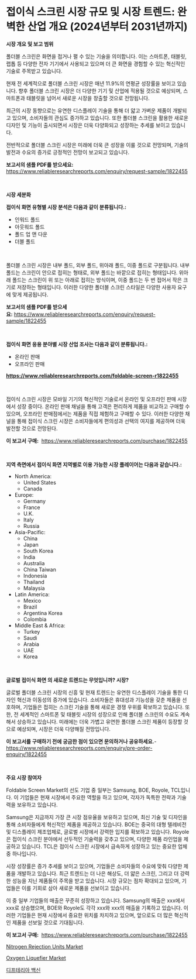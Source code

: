 <p><h1>접이식 스크린 시장 규모 및 시장 트렌드: 완벽한 산업 개요 (2024년부터 2031년까지)</h1></p><p><strong>시장 개요 및 보고 범위</strong></p>
<p><p>폴더블 스크린은 화면을 접거나 펼 수 있는 기술을 의미합니다. 이는 스마트폰, 태블릿, 랩톱 등 다양한 전자 기기에서 사용되고 있으며 더 큰 화면을 경험할 수 있는 혁신적인 기술로 주목받고 있습니다.</p><p>현재 전 세계적으로 폴더블 스크린 시장은 매년 11.9%의 연평균 성장률을 보이고 있습니다. 향후 폴더블 스크린 시장은 더 다양한 기기 및 산업에 적용될 것으로 예상되며, 스마트폰과 태블릿을 넘어서 새로운 시장을 창출할 것으로 전망됩니다.</p><p>최근의 시장 동향으로는 유연한 디스플레이 기술을 통해 더 얇고 가벼운 제품이 개발되고 있으며, 소비자들의 관심도 증가하고 있습니다. 또한 폴더블 스크린을 활용한 새로운 디자인 및 기능이 출시되면서 시장은 더욱 다양화되고 성장하는 추세를 보이고 있습니다.</p><p>전반적으로 폴더블 스크린 시장은 미래에 더욱 큰 성장을 이룰 것으로 전망되며, 기술의 발전과 수요의 증가로 긍정적인 전망이 보고되고 있습니다.</p></p>
<p><strong>보고서의 샘플 PDF를 받으세요:</strong> <a href="https://www.reliableresearchreports.com/enquiry/request-sample/1822455">https://www.reliableresearchreports.com/enquiry/request-sample/1822455</a></p>
<p>&nbsp;</p>
<p><strong>시장 세분화</strong></p>
<p><strong>접이식 화면 유형별 시장 분석은 다음과 같이 분류됩니다.:</strong></p>
<p><ul><li>인워드 폴드</li><li>아웃워드 폴드</li><li>폴드 업 앤 다운</li><li>더블 폴드</li></ul></p>
<p>&nbsp;</p>
<p><p>폴더블 스크린 시장은 내부 폴드, 외부 폴드, 위아래 폴드, 이중 폴드로 구분됩니다. 내부 폴드는 스크린이 안으로 접히는 형태로, 외부 폴드는 바깥으로 접히는 형태입니다. 위아래 폴드는 스크린이 위 또는 아래로 접히는 방식이며, 이중 폴드는 두 번 접어서 작은 크기로 저장하는 형태입니다. 이러한 다양한 폴더블 스크린 스타일은 다양한 사용자 요구에 맞게 제공됩니다.</p></p>
<p><strong>보고서의 샘플 PDF를 받으세요:</strong>&nbsp;<a href="https://www.reliableresearchreports.com/enquiry/request-sample/1822455">https://www.reliableresearchreports.com/enquiry/request-sample/1822455</a></p>
<p>&nbsp;</p>
<p><strong> 접이식 화면 응용 분야별 시장 산업 조사는 다음과 같이 분류됩니다.:</strong></p>
<p><ul><li>온라인 판매</li><li>오프라인 판매</li></ul></p>
<p><strong><a href="https://www.reliableresearchreports.com/foldable-screen-r1822455">https://www.reliableresearchreports.com/foldable-screen-r1822455</a></strong></p>
<p>&nbsp;</p>
<p><p>접이식 스크린 시장은 모바일 기기의 혁신적인 기술로서 온라인 및 오프라인 판매 시장에서 성장 중이다. 온라인 판매 채널을 통해 고객은 편리하게 제품을 비교하고 구매할 수 있으며, 오프라인 판매점에서는 제품을 직접 체험하고 구매할 수 있다. 이러한 다양한 채널을 통해 접이식 스크린 시장은 소비자들에게 편의성과 선택의 여지를 제공하며 더욱 발전할 것으로 전망된다.</p></p>
<p><strong>이 보고서 구매:</strong>&nbsp; <a href="https://www.reliableresearchreports.com/purchase/1822455">https://www.reliableresearchreports.com/purchase/1822455</a></p>
<p>&nbsp;</p>
<p><strong>지역 측면에서 접이식 화면 지역별로 이용 가능한 시장 플레이어는 다음과 같습니다.:</strong></p>
<p><ul>
    <li>
        North America:
        <ul>
            <li>United States</li>
            <li>Canada</li>
        </ul>
    </li>
    <li>
        Europe:
        <ul>
            <li>Germany</li>
            <li>France</li>
            <li>U.K.</li>
            <li>Italy</li>
            <li>Russia</li>
        </ul>
    </li>
    <li>
        Asia-Pacific:
        <ul>
            <li>China</li>
            <li>Japan</li>
            <li>South Korea</li>
            <li>India</li>
            <li>Australia</li>
            <li>China Taiwan</li>
            <li>Indonesia</li>
            <li>Thailand</li>
            <li>Malaysia</li>
        </ul>
    </li>
    <li>
        Latin America:
        <ul>
            <li>Mexico</li>
            <li>Brazil</li>
            <li>Argentina Korea</li>
            <li>Colombia</li>
        </ul>
    </li>
    <li>
        Middle East & Africa:
        <ul>
            <li>Turkey</li>
            <li>Saudi</li>
            <li>Arabia</li>
            <li>UAE</li>
            <li>Korea</li>
        </ul>
    </li>
    </ul></p>
<p>&nbsp;</p>
<p><strong>글로벌 접이식 화면 의 새로운 트렌드는 무엇입니까? 시장?</strong></p>
<p><p>글로벌 폴더블 스크린 시장의 신흥 및 현재 트렌드는 유연한 디스플레이 기술을 통한 디자인 혁신과 이동성의 증가에 있습니다. 소비자들은 휴대성과 기능성을 갖춘 제품을 선호하며, 기업들은 접히는 스크린 기술을 통해 새로운 경쟁 우위를 확보하고 있습니다. 또한, 전 세계적인 스마트폰 및 태블릿 시장의 성장으로 인해 폴더블 스크린의 수요도 계속해서 상승하고 있습니다. 미래에는 더욱 가볍고 유연한 폴더블 스크린 제품이 등장할 것으로 예상되며, 시장은 더욱 다양해질 전망입니다.</p></p>
<p><strong>이 보고서를 구매하기 전에 궁금한 점이 있으면 문의하거나 공유하세요.</strong>- <a href="https://www.reliableresearchreports.com/enquiry/pre-order-enquiry/1822455">https://www.reliableresearchreports.com/enquiry/pre-order-enquiry/1822455</a></p>
<p>&nbsp;</p>
<p><strong>주요 시장 참여자</strong></p>
<p><p>Foldable Screen Market의 선도 기업 중 일부는 Samsung, BOE, Royole, TCL입니다. 이 기업들은 현재 시장에서 주요한 역할을 하고 있으며, 각자가 독특한 전략과 기술력을 보유하고 있습니다.</p><p>Samsung은 지금까지 가장 큰 시장 점유율을 보유하고 있으며, 최신 기술 및 디자인을 통해 소비자들에게 혁신적인 제품을 제공하고 있습니다. BOE는 중국의 대형 텔레비전 및 디스플레이 제조업체로, 글로벌 시장에서 강력한 입지를 확보하고 있습니다. Royole은 접이식 스크린 분야에서 선두적인 기술력을 갖추고 있으며, 다양한 제품 라인업을 제공하고 있습니다. TCL은 접이식 스크린 시장에서 급속하게 성장하고 있는 중요한 업체 중 하나입니다.</p><p>시장 성장률은 증가 추세를 보이고 있으며, 기업들은 소비자들의 수요에 맞춰 다양한 제품을 개발하고 있습니다. 최근 트렌드는 더 나은 해상도, 더 얇은 스크린, 그리고 더 강력한 성능을 지닌 제품들이 주목을 받고 있습니다. 시장 규모는 점차 확대되고 있으며, 기업들은 이를 기회로 삼아 새로운 제품을 선보이고 있습니다.</p><p>이 중 일부 기업들의 매출은 꾸준히 성장하고 있습니다. Samsung의 매출은 xxx에서 xxx로 상승했으며, BOE와 Royole도 각각 xxx와 xxx의 매출을 기록하고 있습니다. 이러한 기업들은 현재 시장에서 중요한 위치를 차지하고 있으며, 앞으로도 더 많은 혁신적인 제품을 선보일 것으로 기대됩니다.</p></p>
<p><strong>이 보고서 구매:</strong>&nbsp;&nbsp;<a href="https://www.reliableresearchreports.com/purchase/1822455">https://www.reliableresearchreports.com/purchase/1822455</a></p>
<p><p><a href="https://github.com/lataunyatinikmelvin59ilbd0dv/Market-Research-Report-List-2/blob/main/nitrogen-rejection-units-market.md">Nitrogen Rejection Units Market</a></p><p><a href="https://github.com/pgtimber/Market-Research-Report-List-2/blob/main/oxygen-liquefier-market.md">Oxygen Liquefier Market</a></p><p><a href="https://medium.com/@chancelesch/%EB%94%94%ED%94%84%ED%85%8C%EB%A6%AC%EC%95%84-%EB%B0%B1%EC%8B%A0-%EC%8B%9C%EC%9E%A5-%EC%8B%9C%EC%9E%A5-cagr-%EC%8B%9C%EC%9E%A5-%ED%8A%B8%EB%A0%8C%EB%93%9C-%EB%B0%8F-%EC%84%B1%EC%9E%A5-%EC%A0%84%EB%9E%B5%EC%97%90-%EB%8C%80%ED%95%9C-%ED%86%B5%EC%B0%B0%EB%A0%A5-dc2bc6a7c9aa">디프테리아 백신</a></p></p>